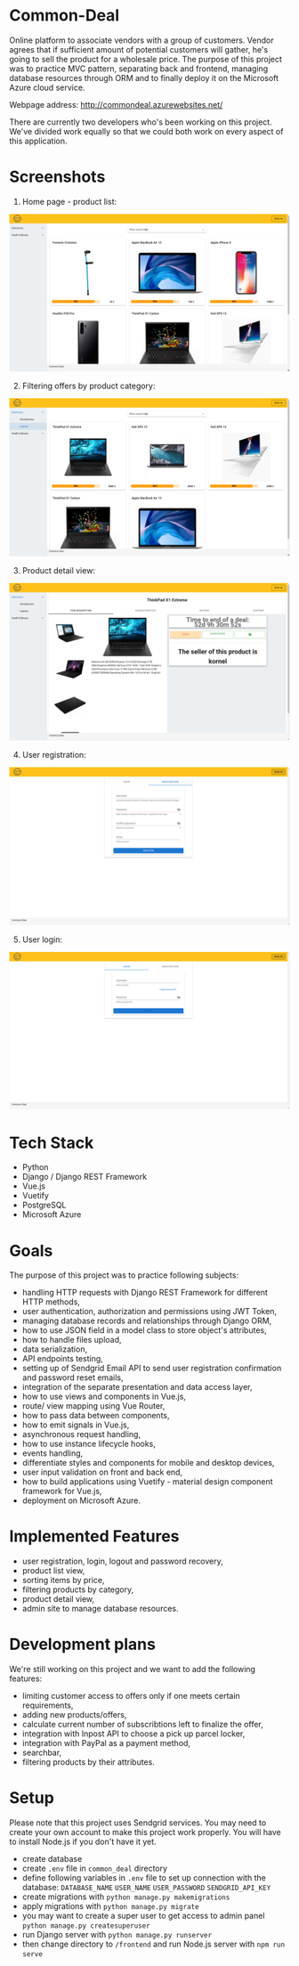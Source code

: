 # Common-Deal
Online platform to associate vendors with a group of customers. Vendor agrees that if sufficient amount of potential customers will gather, he's going to sell the product for a wholesale price. The purpose of this project was to practice MVC pattern, separating back and frontend, managing database resources through ORM and to finally deploy it on the Microsoft Azure cloud service.

Webpage address:
http://commondeal.azurewebsites.net/

There are currently two developers who's been working on this project. We've divided work equally so that we could both work on every aspect of this application.

# Screenshots
1. Home page - product list:

![product_list](git_resources/1.png)

2. Filtering offers by product category:

![product_category](git_resources/2.png)

3. Product detail view:

![product_category](git_resources/3.png)

4. User registration:

![user_registration](git_resources/4.png)

5. User login:

![user_login](git_resources/5.png)


# Tech Stack
- Python
- Django / Django REST Framework
- Vue.js
- Vuetify
- PostgreSQL
- Microsoft Azure

# Goals
The purpose of this project was to practice following subjects:
- handling HTTP requests with Django REST Framework for different HTTP methods,
- user authentication, authorization and permissions using JWT Token,
- managing database records and relationships through Django ORM,
- how to use JSON field in a model class to store object's attributes,
- how to handle files upload,
- data serialization,
- API endpoints testing,
- setting up of Sendgrid Email API to send user registration confirmation and password reset emails, 
- integration of the separate presentation and data access layer,
- how to use views and components in Vue.js,
- route/ view mapping using Vue Router,
- how to pass data between components,
- how to emit signals in Vue.js,
- asynchronous request handling,
- how to use instance lifecycle hooks,
- events handling,
- differentiate styles and components for mobile and desktop devices,
- user input validation on front and back end,
- how to build applications using Vuetify - material design component framework for Vue.js,
- deployment on Microsoft Azure.

# Implemented Features
- user registration, login, logout and password recovery,
- product list view,
- sorting items by price,
- filtering products by category,
- product detail view,
- admin site to manage database resources.

# Development plans
We're still working on this project and we want to add the following features:
- limiting customer access to offers only if one meets certain requirements,
- adding new products/offers,
- calculate current number of subscribtions left to finalize the offer,
- integration with Inpost API to choose a pick up parcel locker,
- integration with PayPal as a payment method,
- searchbar,
- filtering products by their attributes.

# Setup
Please note that this project uses Sendgrid services. You may need to create your own account to make this project work properly.
You will have to install Node.js if you don't have it yet.
- create database
- create `.env` file in `common_deal` directory
- define following variables in `.env` file to set up connection with the database:
`DATABASE_NAME`
`USER_NAME`
`USER_PASSWORD`
`SENDGRID_API_KEY`
- create migrations with `python manage.py makemigrations`
- apply migrations with `python manage.py migrate`
- you may want to create a super user to get access to admin panel `python manage.py createsuperuser`
- run Django server with `python manage.py runserver`
- then change directory to `/frontend` and run Node.js server with `npm run serve`
